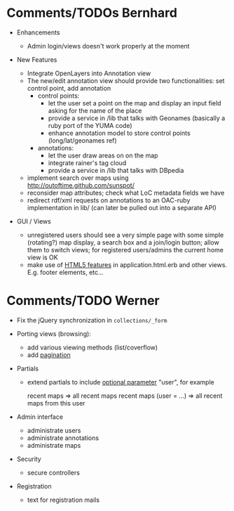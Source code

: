 # Comments/TODOs Bernhard 

* Enhancements
    - Admin login/views doesn't work properly at the moment

* New Features
    - Integrate OpenLayers into Annotation view
    - The new/edit annotation view should provide two functionalities: set control point, add annotation
        - control points:
            - let the user set a point on the map and display an input field asking for the name of the place
            - provide a service in /lib that talks with Geonames (basically a ruby port of the YUMA code)
            - enhance annotation model to store control points (long/lat/geonames ref)
        - annotations:
            - let the user draw areas on on the map
            - integrate rainer's tag cloud
            - provide a service in /lib that talks with DBpedia
    - implement search over maps using http://outoftime.github.com/sunspot/
    - reconsider map attributes; check what LoC metadata fields we have
    - redirect rdf/xml requests on annotations to an OAC-ruby implementation in lib/ (can later be pulled out into a separate API)

* GUI / Views
    - unregistered users should see a very simple page with some simple (rotating?) map display, a search box and a join/login button; allow them to switch views; for registered users/admins the current home view is OK
    - make use of [HTML5 features](http://html5boilerplate.com/) in application.html.erb and other views. E.g. footer elements, etc...
    
        
# Comments/TODO Werner

- Fix the jQuery synchronization in `collections/_form`

- Porting views (browsing):
  - add various viewing methods (list/coverflow)
  - add [pagination](https://github.com/mislav/will_paginate)

- Partials
  - extend partials to include [optional parameter](http://stackoverflow.com/questions/2385525/how-to-have-an-optional-local-variable-in-a-partial-template-in-rails) "user", for example

    recent maps => all recent maps
    recent maps (user = ...) => all recent maps from this user
  
- Admin interface
  - administrate users
  - administrate annotations
  - administrate maps

- Security
  - secure controllers

- Registration
  - text for registration mails